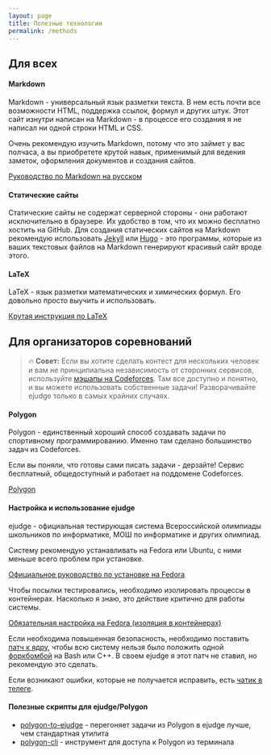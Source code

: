 ```yaml
---
layout: page
title: Полезные технологии
permalink: /methods
---
```


## **Для всех**

#### Markdown

Markdown - универсальный язык разметки текста. В нем есть почти все возможности HTML, поддержка ссылок, формул и других штук. Этот сайт изнутри написан на Markdown - в процессе его создания я не написал ни одной строки HTML и CSS.

Очень рекомендую изучить Markdown, потому что это займет у вас полчаса, а вы приобретете крутой навык, применимый для ведения заметок, оформления документов и создания сайтов.

[Руководство по Markdown на русском](https://paulradzkov.com/2014/markdown_cheatsheet/)

#### Статические сайты

Статические сайты не содержат серверной стороны - они работают исключительно в браузере. Их удобство в том, что их можно бесплатно хостить на GitHub. Для создания статических сайтов на Markdown рекомендую использовать [Jekyll](https://jekyllrb.com) или [Hugo](gohugo.io) - это программы, которые из ваших текстовых файлов на Markdown генерируют красивый сайт вроде этого.

#### LaTeX

LaTeX - язык разметки математических и химических формул. Его довольно просто выучить и использовать.

[Крутая инструкция по LaTeX](https://www.overleaf.com/learn/latex/Learn_LaTeX_in_30_minutes)

## **Для организаторов соревнований**

> 🔥 **Совет:** Если вы хотите сделать контест для нескольких человек и вам не принципиальна независимость от сторонних сервисов, используйте [мэшапы на Codeforces](https://codeforces.com/mashups). Там все доступно и понятно, и вы можете использовать собственные задачи! Разворачивайте ejudge только в самых крайних случаях.

#### Polygon

Polygon - единственный хороший способ создавать задачи по спортивному программированию. Именно там сделано большинство задач из Codeforces.

Если вы поняли, что готовы сами писать задачи - дерзайте! Сервис бесплатный, общедоступный и работает на поддомене Codeforces.

[Polygon](https://polygon.codeforces.com)

#### Настройка и использование ejudge

ejudge - официальная тестирующая система Всероссийской олимпиады школьников по информатике, МОШ по информатике и других олимпиад.

Систему рекомендую устанавливать на Fedora или Ubuntu, с ними меньше всего проблем при установке.

[Официальное руководство по установке на Fedora](https://ejudge.ru/wiki/index.php/%D0%98%D0%BD%D1%81%D1%82%D0%B0%D0%BB%D0%BB%D1%8F%D1%86%D0%B8%D1%8F_ejudge_3.9.2%2B_%D0%BD%D0%B0_Fedora_34%2B_%D1%81_%D0%BD%D1%83%D0%BB%D1%8F)

Чтобы посылки тестировались, необходимо изолировать процессы в контейнерах. Насколько я знаю, это действие критично для работы системы.

[Обязательная настройка на Fedora (изоляция в контейнерах)](https://ejudge.ru/wiki/index.php/%D0%98%D0%B7%D0%BE%D0%BB%D1%8F%D1%86%D0%B8%D1%8F_%D0%BD%D0%B5%D0%B4%D0%BE%D0%B2%D0%B5%D1%80%D0%B5%D0%BD%D0%BD%D1%8B%D1%85_%D0%BF%D1%80%D0%BE%D1%86%D0%B5%D1%81%D1%81%D0%BE%D0%B2_%D0%B2_%D0%BA%D0%BE%D0%BD%D1%82%D0%B5%D0%B9%D0%BD%D0%B5%D1%80%D0%B0%D1%85)

Если необходима повышенная безопасность, необходимо поставить [патч к ядру](https://ejudge.ru/wiki/index.php/%D0%9F%D0%B0%D1%82%D1%87_%D0%BA_%D1%8F%D0%B4%D1%80%D1%83_Linux), чтобы всю систему нельзя было положить одной [форкбомбой](https://ru.wikipedia.org/wiki/Fork-%D0%B1%D0%BE%D0%BC%D0%B1%D0%B0) на Bash или C++. В своем ejudge я этот патч не ставил, но рекомендую это сделать.

Если возникают ошибки, которые не получается исправить, есть [чатик в телеге](https://t.me/ejudgegeneral).

#### Полезные скрипты для ejudge/Polygon

- [polygon-to-ejudge](https://github.com/grphil/polygon-to-ejudge) - перегоняет задачи из Polygon в ejudge лучше, чем стандартная утилита
- [polygon-cli](https://github.com/kunyavskiy/polygon-cli) - инструмент для доступа к Polygon из терминала
